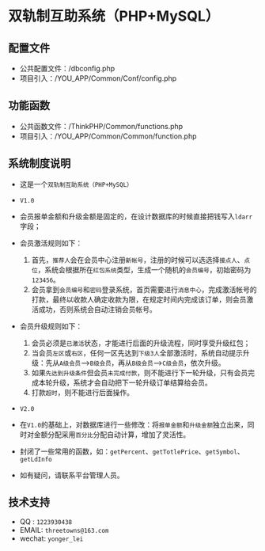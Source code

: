 # 双轨制互助系统（PHP+MySQL）

## 配置文件
*  公共配置文件：/dbconfig.php
*  项目引入：/YOU_APP/Common/Conf/config.php

## 功能函数
*  公共函数文件：/ThinkPHP/Common/functions.php
*  项目引入：/YOU_APP/Common/Common/function.php

## 系统制度说明
* 这是一个`双轨制互助系统（PHP+MySQL）`
* `V1.0` 
 * 会员报单金额和升级金额是固定的，在设计数据库的时候直接把钱写入`ldarr`字段；
 * 会员激活规则如下：
   1. 首先，`推荐人`会在会员中心注册`新帐号`，注册的时候可以选选择`接点人`、`点位`，系统会根据所在`红包系统`类型，生成一个随机的`会员编号`，初始密码为`123456`。
   2. 会员拿到`会员编号`和`密码`登录系统，首页需要进行`消息中心`，完成激活帐号的打款，最终以收款人确定收款为限，在规定时间内完成该订单，则会员激活成功，否则系统会自动注销会员帐号。
 
 * 会员升级规则如下：
   1. 会员必须是`已激活`状态，才能进行后面的升级流程，同时享受升级红包；
   2. 当会员`左区`或`右区`，任何一区先达到`下级3人`全部激活时，系统自动提示升级：先从`A级会员`——>`B级会员`，再从`B级会员`——>`C级会员`，依次升级。
   3. 如果`先达到升级条件`但会员`未完成付款`，则不能进行下一轮升级，只有会员完成本轮升级，系统才会自动把下一轮升级订单结算给会员。
   4. 打款`超时`，则不能进行后面操作。

* `V2.0`
 * 在`V1.0`的基础上，对数据库进行一些修改：将`报单金额`和`升级金额`独立出来，同时对金额分配采用`百分比`分配自动计算，增加了灵活性。
 * 封闭了一些常用的函数，如：`getPercent`、`getTotlePrice`、`getSymbol`、`getLdInfo`

 * 如有疑问，请联系平台管理人员。

## 技术支持
* QQ : `1223930438`
* EMAIL: `threetowns@163.com`
* wechat: `yonger_lei`
